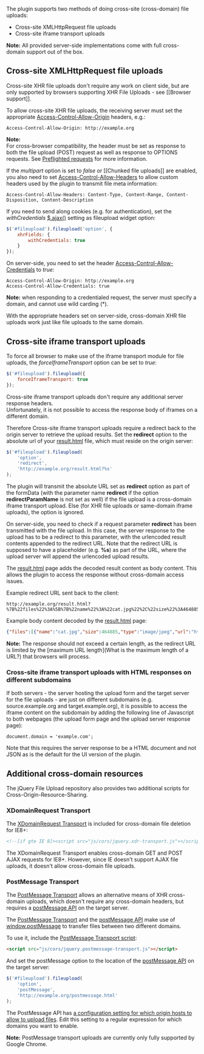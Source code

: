 The plugin supports two methods of doing cross-site (cross-domain) file uploads:

* Cross-site XMLHttpRequest file uploads
* Cross-site iframe transport uploads

**Note:**
All provided server-side implementations come with full cross-domain support out of the box.

## Cross-site XMLHttpRequest file uploads
Cross-site XHR file uploads don't require any work on client side, but are only supported by browsers supporting XHR File Uploads - see [[Browser support]].

To allow cross-site XHR file uploads, the receiving server must set the appropriate [Access-Control-Allow-Origin](https://developer.mozilla.org/En/HTTP_access_control#Access-Control-Allow-Origin) headers, e.g.:

```
Access-Control-Allow-Origin: http://example.org
```

**Note:**  
For cross-browser compatibility, the header must be set as response to both the file upload (POST) request as well as response to OPTIONS requests. See [Preflighted requests](https://developer.mozilla.org/En/HTTP_access_control#Preflighted_requests) for more information.

If the *multipart* option is set to *false* or [[Chunked file uploads]] are enabled, you also need to set [Access-Control-Allow-Headers](https://developer.mozilla.org/En/HTTP_access_control#Access-Control-Allow-Headers) to allow custom headers used by the plugin to transmit file meta information:

```
Access-Control-Allow-Headers: Content-Type, Content-Range, Content-Disposition, Content-Description
```

If you need to send along cookies (e.g. for authentication), set the *withCredentials* [$.ajax()](http://api.jquery.com/jQuery.ajax/) setting as fileupload widget option:

```js
$('#fileupload').fileupload('option', {
    xhrFields: {
        withCredentials: true
    }
});
```

On server-side, you need to set the header [Access-Control-Allow-Credentials](https://developer.mozilla.org/en/http_access_control#Requests_with_credentials) to *true*:

```
Access-Control-Allow-Origin: http://example.org
Access-Control-Allow-Credentials: true
```

**Note:** when responding to a credentialed request, the server must specify a domain, and cannot use wild carding (*).

With the appropriate headers set on server-side, cross-domain XHR file uploads work just like file uploads to the same domain.

## Cross-site iframe transport uploads

To force all browser to make use of the iframe transport module for file uploads, the *forceIframeTransport* option can be set to *true*:

```js
$('#fileupload').fileupload({
    forceIframeTransport: true
});
```

Cross-site iframe transport uploads don't require any additional server response headers.  
Unfortunately, it is not possible to access the response body of iframes on a different domain.

Therefore Cross-site iframe transport uploads require a redirect back to the origin server to retrieve the upload results. Set the **redirect** option to the absolute url of your [result.html](https://github.com/blueimp/jQuery-File-Upload/blob/master/cors/result.html) file, which must reside on the origin server:

```js
$('#fileupload').fileupload(
    'option',
    'redirect',
    'http://example.org/result.html?%s'
);
```

The plugin will transmit the absolute URL set as **redirect** option as part of the formData (with the parameter name **redirect** if the option **redirectParamName** is not set as well) if the file upload is a cross-domain iframe  transport upload. Else (for XHR file uploads or same-domain iframe uploads), the option is ignored.  

On server-side, you need to check if a request parameter **redirect** has been transmitted with the file upload. In this case, the server response to the upload has to be a redirect to this parameter, with the urlencoded result contents appended to the redirect URL.
Note that the redirect URL is supposed to have a placeholder (e.g. **%s**) as part of the URL, where the upload server will append the urlencoded upload results.

The [result.html](https://github.com/blueimp/jQuery-File-Upload/blob/master/cors/result.html) page adds the decoded result content as body content. This allows the plugin to access the response without cross-domain access issues.

Example redirect URL sent back to the client:

```
http://example.org/result.html?%7B%22files%22%3A%5B%7B%22name%22%3A%22cat.jpg%22%2C%22size%22%3A464885%2C%22type%22%3A%22image%2Fjpeg%22%2C%22url%22%3A%22http%3A%2F%2Fexample.org%2Ffiles%2Fcat.jpg%22%2C%22thumbnail_url%22%3A%22http%3A%2F%2Fexample.org%2Ffiles%2Fthumbnail%2Fcat.jpg%22%2C%22delete_url%22%3A%22http%3A%2F%2Fexample.org%2F%3Ffile%3Dcat.jpg%22%7D%5D%7D
```

Example body content decoded by the [result.html](https://github.com/blueimp/jQuery-File-Upload/blob/master/cors/result.html) page:

```json
{"files":[{"name":"cat.jpg","size":464885,"type":"image/jpeg","url":"http://example.org/files/cat.jpg","thumbnail_url":"http://example.org/files/thumbnail/cat.jpg","delete_url":"http://example.org/?file=cat.jpg"}]}
```

**Note:**
The response should not exceed a certain length, as the redirect URL is limited by the [maximum URL length](What is the maximum length of a URL?) that browsers will process.

### Cross-site iframe transport uploads with HTML responses on different subdomains

If both servers - the server hosting the upload form and the target server for the file uploads - are just on different subdomains (e.g. source.example.org and target.example.org), it is possible to access the iframe content on the subdomain by adding the following line of Javascript to both webpages (the upload form page and the upload server response page):

```
document.domain = 'example.com';
```

Note that this requires the server response to be a HTML document and not JSON as is the default for the UI version of the plugin.

## Additional cross-domain resources

The jQuery File Upload repository also provides two additional scripts for Cross-Origin-Resource-Sharing.

### XDomainRequest Transport
The [XDomainRequest Transport](https://github.com/blueimp/jQuery-File-Upload/blob/master/js/cors/jquery.xdr-transport.js) is included for cross-domain file deletion for IE8+:

```html
<!--[if gte IE 8]><script src="js/cors/jquery.xdr-transport.js"></script><![endif]-->
```

The XDomainRequest Transport enables cross-domain GET and POST AJAX requests for IE8+.
However, since IE doesn't support AJAX file uploads, it doesn't allow cross-domain file uploads.

### PostMessage Transport
The [PostMessage Transport](https://github.com/blueimp/jQuery-File-Upload/blob/master/js/cors/jquery.postmessage-transport.js) allows an alternative means of XHR cross-domain uploads, which doesn't require any cross-domain headers, but requires a [postMessage API](https://github.com/blueimp/jQuery-File-Upload/blob/master/cors/postmessage.html) on the target server.

The [PostMessage Transport](https://github.com/blueimp/jQuery-File-Upload/blob/master/js/cors/jquery.postmessage-transport.js) and the [postMessage API](https://github.com/blueimp/jQuery-File-Upload/blob/master/cors/postmessage.html) make use of [window.postMessage](https://developer.mozilla.org/en/DOM/window.postMessage) to transfer files between two different domains.

To use it, include the [PostMessage Transport script](https://github.com/blueimp/jQuery-File-Upload/blob/master/js/cors/jquery.postmessage-transport.js):

```html
<script src="js/cors/jquery.postmessage-transport.js"></script>
```

And set the postMessage option to the location of the [postMessage API](https://github.com/blueimp/jQuery-File-Upload/blob/master/cors/postmessage.html) on the target server:

```js
$('#fileupload').fileupload(
    'option',
    'postMessage',
    'http://example.org/postmessage.html'
);
```

The PostMessage API has [a configuration setting for which origin hosts to allow to upload files](https://github.com/blueimp/jQuery-File-Upload/blob/master/cors/postmessage.html#L25). Edit this setting to a regular expression for which domains you want to enable.

**Note:**
PostMessage transport uploads are currently only fully supported by Google Chrome.